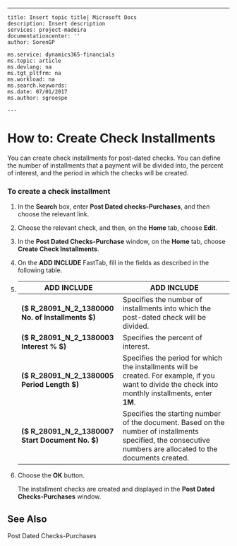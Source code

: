 ---
    title: Insert topic title| Microsoft Docs
    description: Insert description
    services: project-madeira
    documentationcenter: ''
    author: SorenGP

    ms.service: dynamics365-financials
    ms.topic: article
    ms.devlang: na
    ms.tgt_pltfrm: na
    ms.workload: na
    ms.search.keywords:
    ms.date: 07/01/2017
    ms.author: sgroespe

    ---
# How to: Create Check Installments
You can create check installments for post-dated checks. You can define the number of installments that a payment will be divided into, the percent of interest, and the period in which the checks will be created.  
  
### To create a check installment  
  
1.  In the **Search** box, enter **Post Dated checks-Purchases**, and then choose the relevant link.  
  
2.  Choose the relevant check, and then, on the **Home** tab, choose **Edit**.  
  
3.  In the **Post Dated Checks-Purchase** window, on the **Home** tab, choose **Create Check Installments**.  
  
4.  On the **ADD INCLUDE<!--[!INCLUDE[bp_optionsheading](../../DesignAndEngineering/includes/bp_optionsheading_md.md)]-->** FastTab, fill in the fields as described in the following table.  
  
5.  |ADD INCLUDE<!--[!INCLUDE[bp_tablefield](../../ApplicationDesign/includes/bp_tablefield_md.md)]-->|ADD INCLUDE<!--[!INCLUDE[bp_tabledescription](../../ApplicationDesign/includes/bp_tabledescription_md.md)]-->|  
    |---------------------------------|---------------------------------------|  
    |**\($ R\_28091\_N\_2\_1380000 No. of Installments $\)**|Specifies the number of installments into which the post-dated check will be divided.|  
    |**\($ R\_28091\_N\_2\_1380003 Interest % $\)**|Specifies the percent of interest.|  
    |**\($ R\_28091\_N\_2\_1380005 Period Length $\)**|Specifies the period for which the installments will be created. For example, if you want to divide the check into monthly installments, enter **1M**.|  
    |**\($ R\_28091\_N\_2\_1380007 Start Document No. $\)**|Specifies the starting number of the document. Based on the number of installments specified, the consecutive numbers are allocated to the documents created.|  
  
6.  Choose the **OK** button.  
  
     The installment checks are created and displayed in the **Post Dated Checks-Purchases** window.  
  
## See Also  
 Post Dated Checks-Purchases